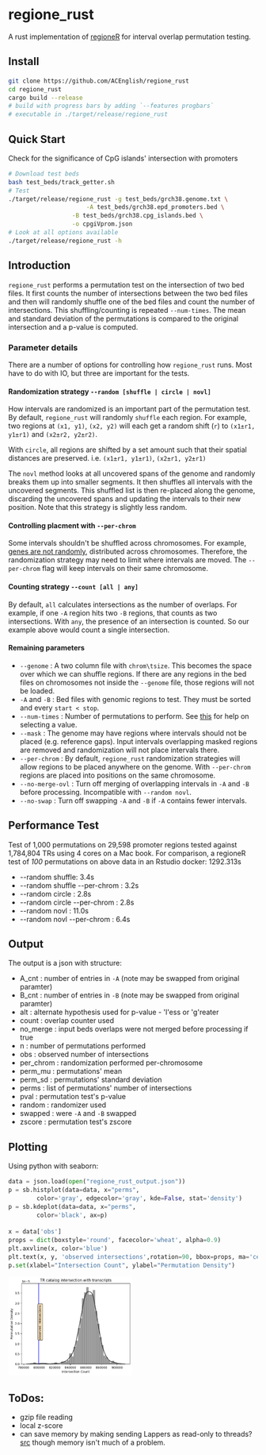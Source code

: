 # regione_rust
A rust implementation of [regioneR](https://academic.oup.com/bioinformatics/article/32/2/289/1744157) 
for interval overlap permutation testing.

## Install

```bash
git clone https://github.com/ACEnglish/regione_rust
cd regione_rust
cargo build --release
# build with progress bars by adding `--features progbars`
# executable in ./target/release/regione_rust
```

## Quick Start

Check for the significance of CpG islands' intersection with promoters
```bash
# Download test beds
bash test_beds/track_getter.sh
# Test
./target/release/regione_rust -g test_beds/grch38.genome.txt \
		              -A test_beds/grch38.epd_promoters.bed \
			      -B test_beds/grch38.cpg_islands.bed \
			      -o cpgiVprom.json
# Look at all options available
./target/release/regione_rust -h
```

## Introduction

`regione_rust` performs a permutation test on the intersection of two bed files. It first counts the number of intersections
between the two bed files and then will randomly shuffle one of the bed files and count the number of intersections.
This shuffling/counting is repeated `--num-times`. The mean and standard deviation of the permutations is compared to the
original intersection and a p-value is computed.

### Parameter details
There are a number of options for controlling how `regione_rust` runs. Most have to do with IO, but three are important for the tests.

#### Randomization strategy `--random [shuffle | circle | novl]`

How intervals are randomized is an important part of the permutation test. By default, `regione_rust` will randomly
`shuffle` each region. For example, two regions at `(x1, y1)`, `(x2, y2)` will each get a random shift (`r`) to 
`(x1±r1, y1±r1)` and `(x2±r2, y2±r2)`. 

With `circle`, all regions are shifted by a set amount such that their spatial distances are preserved. i.e. 
`(x1±r1, y1±r1)`, `(x2±r1, y2±r1)`

The `novl` method looks at all uncovered spans of the genome and randomly breaks them up into smaller segments. It 
then shuffles all intervals with the uncovered segments. This shuffled list is then re-placed along the genome,
discarding the uncovered spans and updating the intervals to their new position. Note that this strategy is slightly
less random.

#### Controlling placment with `--per-chrom`

Some intervals shouldn't be shuffled across chromosomes. For example, [genes are not randomly](https://pubmed.ncbi.nlm.nih.gov/20642358/#:~:text=Genes%20are%20nonrandomly%20distributed%20in,genes%20with%20similar%20expression%20profiles.),
distributed across chromosomes. Therefore, the randomization strategy may need to limit where intervals are moved. 
The `--per-chrom` flag will keep intervals on their same chromosome.

#### Counting strategy `--count [all | any]`

By default, `all` calculates intersections as the number of overlaps. For example, if one `-A` region hits two `-B` regions, 
that counts as two intersections. With `any`, the presence of an intersection is counted. So our example above would count 
a single intersection.

#### Remaining parameters
* `--genome` :  A two column file with `chrom\tsize`. This becomes the space over which we can shuffle regions. If there are any regions
in the bed files on chromosomes not inside the `--genome` file, those regions will not be loaded.
* `-A` and `-B` : Bed files with genomic regions to test. They must be sorted and every `start < stop`.
* `--num-times` : Number of permutations to perform. See [this](https://stats.stackexchange.com/questions/80025/required-number-of-permutations-for-a-permutation-based-p-value) for help on selecting a value.
* `--mask` : The genome may have regions where intervals should not be placed (e.g. reference gaps). Input intervals overlapping masked regions are removed and randomization will not place intervals there.
* `--per-chrom` : By default, `regione_rust` randomization strategies will allow regions to be placed anywhere on the genome.  With `--per-chrom` regions are placed into positions on the same chromosome.
* `--no-merge-ovl` : Turn off merging of overlapping intervals in `-A` and `-B` before processing. Incompatible with `--random novl`.
* `--no-swap` : Turn off swapping `-A` and `-B` if `-A` contains fewer intervals. 

## Performance Test

Test of 1,000 permutations on 29,598 promoter regions tested against 1,784,804 TRs using 4 cores on a Mac book.
For comparison, a regioneR test of *100* permutations on above data in an Rstudio docker: 1292.313s

- --random shuffle: 3.4s
- --random shuffle --per-chrom : 3.2s
- --random circle : 2.8s
- --random circle --per-chrom : 2.8s
- --random novl : 11.0s
- --random novl --per-chrom : 6.4s

## Output

The output is a json with structure:
- A_cnt : number of entries in `-A` (note may be swapped from original paramter)
- B_cnt : number of entries in `-B` (note may be swapped from original paramter)
- alt : alternate hypothesis used for p-value - 'l'ess or 'g'reater
- count : overlap counter used
- no_merge : input beds overlaps were not merged before processing if true
- n : number of permutations performed
- obs : observed number of intersections
- per_chrom : randomization performed per-chromosome
- perm_mu : permutations' mean
- perm_sd : permutations' standard deviation
- perms : list of permutations' number of intersections
- pval : permutation test's p-value
- random : randomizer used
- swapped : were `-A` and `-B` swapped
- zscore : permutation test's zscore

## Plotting

Using python with seaborn:
```python
data = json.load(open("regione_rust_output.json"))
p = sb.histplot(data=data, x="perms",
		color='gray', edgecolor='gray', kde=False, stat='density')
p = sb.kdeplot(data=data, x="perms",
		color='black', ax=p)

x = data['obs']
props = dict(boxstyle='round', facecolor='wheat', alpha=0.9)
plt.axvline(x, color='blue')
plt.text(x, y, 'observed intersections',rotation=90, bbox=props, ma='center')
p.set(xlabel="Intersection Count", ylabel="Permutation Density")
```

<img src="https://raw.githubusercontent.com/ACEnglish/regione_rust/main/figs/example_plot.png" alt="Girl in a jacket" style="width:250px;">


## ToDos:

- gzip file reading
- local z-score
- can save memory by making sending Lappers as read-only to threads?
  [src](https://stackoverflow.com/questions/68908091/how-do-i-send-read-only-data-to-other-threads-without-copying)
  though memory isn't much of a problem.
